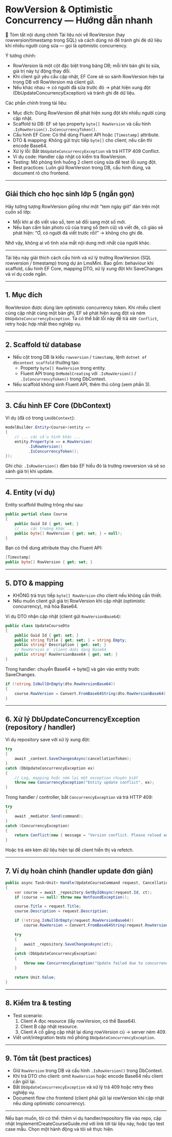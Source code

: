 ﻿# RowVersion & Optimistic Concurrency — Hướng dẫn nhanh

📌 Tóm tắt nội dung chính
Tài liệu nói về RowVersion (hay rowversion/timestamp trong SQL) và cách dùng nó để tránh ghi đè dữ liệu khi nhiều người cùng sửa — gọi là optimistic concurrency.

Ý tưởng chính:

- RowVersion là một cột đặc biệt trong bảng DB; mỗi khi bản ghi bị sửa, giá trị này tự động thay đổi.
- Khi client gửi yêu cầu cập nhật, EF Core sẽ so sánh RowVersion hiện tại trong DB với RowVersion mà client gửi.
- Nếu khác nhau → có người đã sửa trước đó → phát hiện xung đột (DbUpdateConcurrencyException) và tránh ghi đè dữ liệu.

Các phần chính trong tài liệu:

- Mục đích: Dùng RowVersion để phát hiện xung đột khi nhiều người cùng cập nhật.
- Scaffold từ DB: EF sẽ tạo property `byte[] RowVersion` và cấu hình `.IsRowVersion().IsConcurrencyToken()`.
- Cấu hình EF Core: Có thể dùng Fluent API hoặc `[Timestamp]` attribute.
- DTO & mapping: Không gửi trực tiếp `byte[]` cho client; nếu cần thì encode Base64.
- Xử lý lỗi: Bắt `DbUpdateConcurrencyException` và trả HTTP 409 Conflict.
- Ví dụ code: Handler cập nhật có kiểm tra RowVersion.
- Testing: Mô phỏng tình huống 2 client cùng sửa để test lỗi xung đột.
- Best practices: Luôn giữ RowVersion trong DB, cấu hình đúng, và document rõ cho frontend.

---

## Giải thích cho học sinh lớp 5 (ngắn gọn)
Hãy tưởng tượng RowVersion giống như một "tem ngày giờ" dán trên một cuốn sổ lớp:

- Mỗi khi ai đó viết vào sổ, tem sẽ đổi sang một số mới.
- Nếu bạn cầm bản photo cũ của trang sổ (tem cũ) và viết đè, cô giáo sẽ phát hiện: “Ơ, có người đã viết trước rồi!” → không cho ghi đè.

Nhờ vậy, không ai vô tình xóa mất nội dung mới nhất của người khác.

---

Tài liệu này giải thích cách cấu hình và xử lý trường RowVersion (SQL rowversion / timestamp) trong dự án LmsMini. Bao gồm: behaviour khi scaffold, cấu hình EF Core, mapping DTO, xử lý xung đột khi SaveChanges và ví dụ code ngắn.

---

## 1. Mục đích
RowVersion được dùng làm optimistic concurrency token. Khi nhiều client cùng cập nhật cùng một bản ghi, EF sẽ phát hiện xung đột và ném `DbUpdateConcurrencyException`. Ta có thể bắt lỗi này để trả `409 Conflict`, retry hoặc hợp nhất theo nghiệp vụ.

---

## 2. Scaffold từ database
- Nếu cột trong DB là kiểu `rowversion` / `timestamp`, lệnh `dotnet ef dbcontext scaffold` thường tạo:
  - Property `byte[] RowVersion` trong entity.
  - Fluent API trong `OnModelCreating` với `.IsRowVersion()` / `.IsConcurrencyToken()` trong DbContext.
- Nếu scaffold không sinh Fluent API, thêm thủ công (xem phần 3).

---

## 3. Cấu hình EF Core (DbContext)
Ví dụ (đã có trong `LmsDbContext`):

```csharp
modelBuilder.Entity<Course>(entity =>
{
    // ... các cấu hình khác ...
    entity.Property(e => e.RowVersion)
          .IsRowVersion()
          .IsConcurrencyToken();
});
```

Ghi chú: `.IsRowVersion()` đảm bảo EF hiểu đó là trường rowversion và sẽ so sánh giá trị khi update.

---

## 4. Entity (ví dụ)
Entity scaffold thường trông như sau:

```csharp
public partial class Course
{
    public Guid Id { get; set; }
    // ... các trường khác ...
    public byte[] RowVersion { get; set; } = null!;
}
```

Bạn có thể dùng attribute thay cho Fluent API:

```csharp
[Timestamp]
public byte[] RowVersion { get; set; }
```

---

## 5. DTO & mapping
- KHÔNG trả trực tiếp `byte[] RowVersion` cho client nếu không cần thiết.
- Nếu muốn client gửi giá trị RowVersion khi cập nhật (optimistic concurrency), mã hóa Base64.

Ví dụ DTO nhận cập nhật (client gửi `RowVersionBase64`):

```csharp
public class UpdateCourseDto
{
    public Guid Id { get; set; }
    public string Title { get; set; } = string.Empty;
    public string? Description { get; set; }
    // RowVersion ở client dưới dạng Base64
    public string? RowVersionBase64 { get; set; }
}
```

Trong handler: chuyển Base64 -> byte[] và gán vào entity trước SaveChanges.

```csharp
if (!string.IsNullOrEmpty(dto.RowVersionBase64))
{
    course.RowVersion = Convert.FromBase64String(dto.RowVersionBase64);
}
```

---

## 6. Xử lý DbUpdateConcurrencyException (repository / handler)
Ví dụ repository save với xử lý xung đột:

```csharp
try
{
    await _context.SaveChangesAsync(cancellationToken);
}
catch (DbUpdateConcurrencyException ex)
{
    // Log, mapping hoặc ném lại một exception chuyên biệt
    throw new ConcurrencyException("Entity update conflict", ex);
}
```

Trong handler / controller, bắt `ConcurrencyException` và trả HTTP 409:

```csharp
try
{
    await _mediator.Send(command);
}
catch (ConcurrencyException)
{
    return Conflict(new { message = "Version conflict. Please reload and try again." });
}
```

Hoặc trả `409` kèm dữ liệu hiện tại để client hiển thị và refetch.

---

## 7. Ví dụ hoàn chỉnh (handler update đơn giản)

```csharp
public async Task<Unit> Handle(UpdateCourseCommand request, CancellationToken ct)
{
    var course = await _repository.GetByIdAsync(request.Id, ct);
    if (course == null) throw new NotFoundException();

    course.Title = request.Title;
    course.Description = request.Description;

    if (!string.IsNullOrEmpty(request.RowVersionBase64))
        course.RowVersion = Convert.FromBase64String(request.RowVersionBase64);

    try
    {
        await _repository.SaveChangesAsync(ct);
    }
    catch (DbUpdateConcurrencyException)
    {
        throw new ConcurrencyException("Update failed due to concurrency");
    }

    return Unit.Value;
}
```

---

## 8. Kiểm tra & testing
- Test scenario:
  1. Client A đọc resource (lấy rowVersion, có thể Base64).
  2. Client B cập nhật resource.
  3. Client A cố gắng cập nhật lại dùng rowVersion cũ → server ném 409.
- Viết unit/integration tests mô phỏng `DbUpdateConcurrencyException`.

---

## 9. Tóm tắt (best practices)
- Giữ `RowVersion` trong DB và cấu hình `.IsRowVersion()` trong DbContext.
- Khi trả DTO cho client: omit `RowVersion` hoặc encode Base64 nếu client cần gửi lại.
- Bắt `DbUpdateConcurrencyException` và xử lý trả 409 hoặc retry theo nghiệp vụ.
- Document flow cho frontend (client phải gửi lại rowVersion khi cập nhật nếu dùng optimistic concurrency).

---

Nếu bạn muốn, tôi có thể: thêm ví dụ handler/repository file vào repo, cập nhật ImplementCreateCourseGuide.md với link tới tài liệu này, hoặc tạo test case mẫu. Chọn một hành động và tôi sẽ thực hiện.
